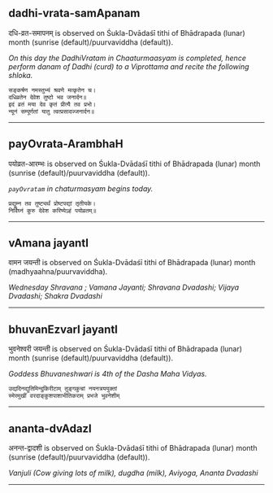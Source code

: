## dadhi-vrata-samApanam
दधि-व्रत-समापनम् is observed on Śukla-Dvādaśī tithi of Bhādrapada (lunar) month (sunrise (default)/puurvaviddha (default)).

_On this day the DadhiVratam in Chaaturmaasyam is completed, hence perform danam of Dadhi (curd) to a Viprottama and recite the following shloka._

```
सङ्कर्षण नमस्तुभ्यं श्रवणे मत्कृतेन च।
दधिव्रतेन देवेश तुष्टो भव जनार्दन॥
इदं व्रतं मया देव कृतं प्रीत्यै तव प्रभो।
न्यूनं सम्पूर्णतां यातु त्वत्प्रसादज्जनार्दन॥
```

---
## payOvrata-ArambhaH
पयोव्रत-आरम्भः is observed on Śukla-Dvādaśī tithi of Bhādrapada (lunar) month (sunrise (default)/puurvaviddha (default)).

_`payOvratam` in chaturmasyam begins today._

```
प्रद्युम्न तव तुष्ट्यर्थं प्रोष्टपद्यां तृतीयके।
निर्विघ्नं कुरु देवेश करिष्येऽहं पयोव्रतम्॥
```

---
## vAmana jayantI
वामन जयन्ती is observed on Śukla-Dvādaśī tithi of Bhādrapada (lunar) month (madhyaahna/puurvaviddha).

_Wednesday Shravana ; Vamana Jayanti; Shravana Dvadashi; Vijaya Dvadashi; Shakra Dvadashi_

---
## bhuvanEzvarI jayantI
भुवनेश्वरी जयन्ती is observed on Śukla-Dvādaśī tithi of Bhādrapada (lunar) month (sunrise (default)/puurvaviddha (default)).

_Goddess Bhuvaneshwari is 4th of the Dasha Maha Vidyas._

```
उद्यदिनद्युतिमिन्दुकिरीटाम् तुङ्गकुचां नयनत्रययुक्तां 
स्मेरमुखीं वरदाङ्कुशपाशाभीतिकराम् प्रभजे भुवनेशीम्
```

---
## ananta-dvAdazI
अनन्त-द्वादशी is observed on Śukla-Dvādaśī tithi of Bhādrapada (lunar) month (sunrise (default)/puurvaviddha (default)).

_Vanjuli (Cow giving lots of milk), dugdha (milk), Aviyoga, Ananta Dvadashi_

---
